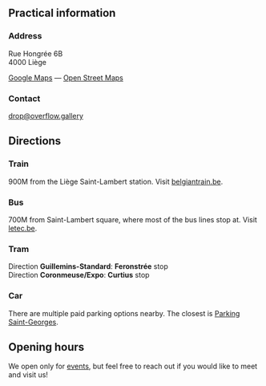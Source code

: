 ## Practical information

### Address

Rue Hongrée 6B \
4000 Liège

[Google Maps](https://maps.app.goo.gl/qMwcirYDgDNtU9Eq9) —
[Open Street Maps](https://www.openstreetmap.org/search?lat=50.646647&lon=5.581932#map=19/50.646647/5.581932)

### Contact

[drop@overflow.gallery](mailto:drop@overflow.gallery)

## Directions

### Train
900M from the Liège Saint-Lambert station. Visit [belgiantrain.be](https://www.belgiantrain.be).

### Bus
700M from Saint-Lambert square, where most of the bus lines stop at. Visit [letec.be](https://www.letec.be/).

### Tram

Direction **Guillemins-Standard**: **Feronstrée** stop \
Direction **Coronmeuse/Expo**: **Curtius** stop

### Car
There are multiple paid parking options nearby. The closest is [Parking Saint-Georges](https://www.interparking.be/en/parkings/liege/saint-georges/).

## Opening hours
We open only for [events](/programme), but feel free to reach out if you would like to meet and visit us!